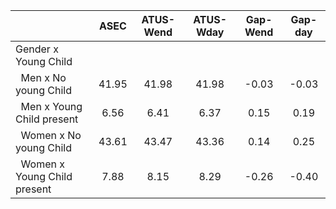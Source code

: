 
|                      |         ASEC |    ATUS-Wend |    ATUS-Wday |     Gap-Wend |      Gap-day |
| -------------------- | :----------: | :----------: | :----------: | :----------: | :----------: |
| Gender x Young Child |              |              |              |              |              |
| &nbsp;&nbsp;Men x No young Child |        41.95 |        41.98 |        41.98 |        -0.03 |        -0.03 |
| &nbsp;&nbsp;Men x Young Child present |         6.56 |         6.41 |         6.37 |         0.15 |         0.19 |
| &nbsp;&nbsp;Women x No young Child |        43.61 |        43.47 |        43.36 |         0.14 |         0.25 |
| &nbsp;&nbsp;Women x Young Child present |         7.88 |         8.15 |         8.29 |        -0.26 |        -0.40 |

